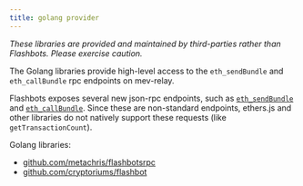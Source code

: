 ```yaml
---
title: golang provider
---
```

_These libraries are provided and maintained by third-parties rather than Flashbots. Please exercise caution._

The Golang libraries provide high-level access to the `eth_sendBundle` and `eth_callBundle` rpc endpoints on mev-relay.

Flashbots exposes several new json-rpc endpoints, such as [`eth_sendBundle`](https://docs.flashbots.net/flashbots-auction/searchers/advanced/rpc-endpoint/#eth_sendbundle) and [`eth_callBundle`](https://docs.flashbots.net/flashbots-auction/searchers/advanced/rpc-endpoint/#eth_callbundle). Since these are non-standard endpoints, ethers.js and other libraries do not natively support these requests (like `getTransactionCount`).

Golang libraries:

* [github.com/metachris/flashbotsrpc](https://github.com/metachris/flashbotsrpc)
* [github.com/cryptoriums/flashbot](https://github.com/cryptoriums/flashbot)
